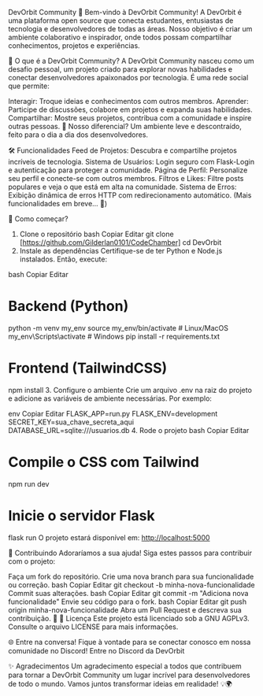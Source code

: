 DevOrbit Community
🌌 Bem-vindo à DevOrbit Community!
A DevOrbit é uma plataforma open source que conecta estudantes, entusiastas de tecnologia e desenvolvedores de todas as áreas. Nosso objetivo é criar um ambiente colaborativo e inspirador, onde todos possam compartilhar conhecimentos, projetos e experiências.

🎯 O que é a DevOrbit Community?
A DevOrbit Community nasceu como um desafio pessoal, um projeto criado para explorar novas habilidades e conectar desenvolvedores apaixonados por tecnologia. É uma rede social que permite:

Interagir: Troque ideias e conhecimentos com outros membros.
Aprender: Participe de discussões, colabore em projetos e expanda suas habilidades.
Compartilhar: Mostre seus projetos, contribua com a comunidade e inspire outras pessoas.
🌟 Nosso diferencial? Um ambiente leve e descontraído, feito para o dia a dia dos desenvolvedores.

🛠️ Funcionalidades
Feed de Projetos: Descubra e compartilhe projetos incríveis de tecnologia.
Sistema de Usuários: Login seguro com Flask-Login e autenticação para proteger a comunidade.
Página de Perfil: Personalize seu perfil e conecte-se com outros membros.
Filtros e Likes: Filtre posts populares e veja o que está em alta na comunidade.
Sistema de Erros: Exibição dinâmica de erros HTTP com redirecionamento automático.
(Mais funcionalidades em breve... 🎉)

🚀 Como começar?
1. Clone o repositório
bash
Copiar
Editar
git clone [https://github.com/Gilderlan0101/CodeChamber]
cd DevOrbit
2. Instale as dependências
Certifique-se de ter Python e Node.js instalados. Então, execute:

bash
Copiar
Editar
# Backend (Python)
python -m venv my_env
source my_env/bin/activate  # Linux/MacOS
my_env\Scripts\activate     # Windows
pip install -r requirements.txt

# Frontend (TailwindCSS)
npm install
3. Configure o ambiente
Crie um arquivo .env na raiz do projeto e adicione as variáveis de ambiente necessárias. Por exemplo:

env
Copiar
Editar
FLASK_APP=run.py
FLASK_ENV=development
SECRET_KEY=sua_chave_secreta_aqui
DATABASE_URL=sqlite:///usuarios.db
4. Rode o projeto
bash
Copiar
Editar
# Compile o CSS com Tailwind
npm run dev

# Inicie o servidor Flask
flask run
O projeto estará disponível em: [http://localhost:5000](http://127.0.0.1:5000/devorbit/feed/)

🤝 Contribuindo
Adoraríamos a sua ajuda! Siga estes passos para contribuir com o projeto:

Faça um fork do repositório.
Crie uma nova branch para sua funcionalidade ou correção.
bash
Copiar
Editar
git checkout -b minha-nova-funcionalidade
Commit suas alterações.
bash
Copiar
Editar
git commit -m "Adiciona nova funcionalidade"
Envie seu código para o fork.
bash
Copiar
Editar
git push origin minha-nova-funcionalidade
Abra um Pull Request e descreva sua contribuição. 🎉
📜 Licença
Este projeto está licenciado sob a GNU AGPLv3.
Consulte o arquivo LICENSE para mais informações.

🌐 Entre na conversa!
Fique à vontade para se conectar conosco em nossa comunidade no Discord!
Entre no Discord da DevOrbit

✨ Agradecimentos
Um agradecimento especial a todos que contribuem para tornar a DevOrbit Community um lugar incrível para desenvolvedores de todo o mundo. Vamos juntos transformar ideias em realidade! 💡🌍

